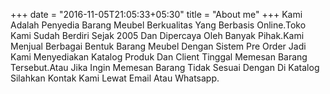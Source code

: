 +++
date = "2016-11-05T21:05:33+05:30"
title = "About me"
+++
Kami Adalah Penyedia Barang Meubel Berkualitas Yang Berbasis Online.Toko Kami Sudah Berdiri Sejak 2005 Dan Dipercaya Oleh Banyak Pihak.Kami Menjual Berbagai Bentuk Barang Meubel Dengan Sistem Pre Order Jadi Kami Menyediakan Katalog Produk Dan Client Tinggal Memesan Barang Tersebut.Atau Jika Ingin Memesan Barang Tidak Sesuai Dengan Di Katalog Silahkan Kontak Kami Lewat Email Atau Whatsapp.
